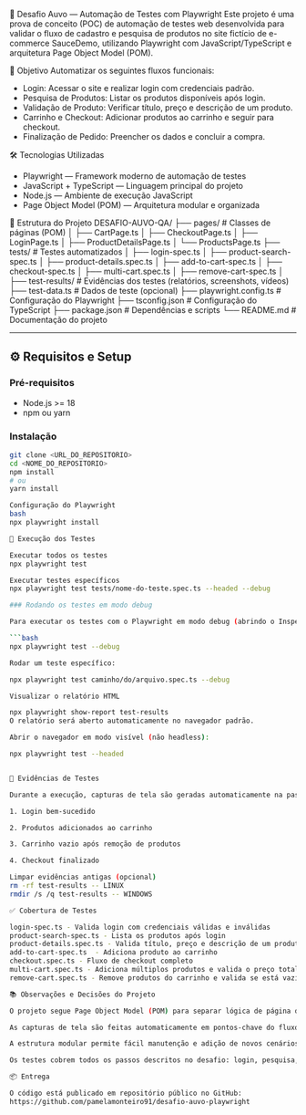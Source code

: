 🧪 Desafio Auvo — Automação de Testes com Playwright
Este projeto é uma prova de conceito (POC) de automação de testes web desenvolvida para validar o fluxo de cadastro e pesquisa de produtos no site fictício de e-commerce SauceDemo, utilizando Playwright com JavaScript/TypeScript e arquitetura Page Object Model (POM).


🎯 Objetivo
Automatizar os seguintes fluxos funcionais:
- Login: Acessar o site e realizar login com credenciais padrão.
- Pesquisa de Produtos: Listar os produtos disponíveis após login.
- Validação de Produto: Verificar título, preço e descrição de um produto.
- Carrinho e Checkout: Adicionar produtos ao carrinho e seguir para checkout.
- Finalização de Pedido: Preencher os dados e concluir a compra.

🛠️ Tecnologias Utilizadas
- Playwright — Framework moderno de automação de testes
- JavaScript + TypeScript — Linguagem principal do projeto
- Node.js — Ambiente de execução JavaScript
- Page Object Model (POM) — Arquitetura modular e organizada

📁 Estrutura do Projeto
DESAFIO-AUVO-QA/
├── pages/               # Classes de páginas (POM)
│   ├── CartPage.ts
│   ├── CheckoutPage.ts
│   ├── LoginPage.ts
│   ├── ProductDetailsPage.ts
│   └── ProductsPage.ts
├── tests/               # Testes automatizados
│   ├── login-spec.ts
│   ├── product-search-spec.ts
│   ├── product-details.spec.ts
│   ├── add-to-cart-spec.ts
│   ├── checkout-spec.ts
│   ├── multi-cart.spec.ts
│   ├── remove-cart-spec.ts
│   
├── test-results/        # Evidências dos testes (relatórios, screenshots, vídeos)
├── test-data.ts         # Dados de teste (opcional)
├── playwright.config.ts # Configuração do Playwright
├── tsconfig.json        # Configuração do TypeScript
├── package.json         # Dependências e scripts
└── README.md            # Documentação do projeto


---

## ⚙️ Requisitos e Setup

### Pré-requisitos
- Node.js >= 18
- npm ou yarn

### Instalação
```bash
git clone <URL_DO_REPOSITORIO>
cd <NOME_DO_REPOSITORIO>
npm install
# ou
yarn install

Configuração do Playwright
bash
npx playwright install

🚀 Execução dos Testes

Executar todos os testes
npx playwright test

Executar testes específicos
npx playwright test tests/nome-do-teste.spec.ts --headed --debug

### Rodando os testes em modo debug

Para executar os testes com o Playwright em modo debug (abrindo o Inspector e permitindo depuração passo a passo), use o seguinte comando no terminal dentro da pasta do projeto:

```bash
npx playwright test --debug

Rodar um teste específico:

npx playwright test caminho/do/arquivo.spec.ts --debug

Visualizar o relatório HTML

npx playwright show-report test-results
O relatório será aberto automaticamente no navegador padrão.

Abrir o navegador em modo visível (não headless):

npx playwright test --headed


📸 Evidências de Testes

Durante a execução, capturas de tela são geradas automaticamente na pasta "screenshots" para auxiliar na validação dos cenários.

1. Login bem-sucedido

2. Produtos adicionados ao carrinho

3. Carrinho vazio após remoção de produtos

4. Checkout finalizado

Limpar evidências antigas (opcional)
rm -rf test-results -- LINUX 
rmdir /s /q test-results -- WINDOWS

✅ Cobertura de Testes

login-spec.ts - Valida login com credenciais válidas e inválidas
product-search-spec.ts - Lista os produtos após login
product-details.spec.ts - Valida título, preço e descrição de um produto
add-to-cart-spec.ts  - Adiciona produto ao carrinho
checkout.spec.ts - Fluxo de checkout completo
multi-cart.spec.ts - Adiciona múltiplos produtos e valida o preço total
remove-cart.spec.ts - Remove produtos do carrinho e valida se está vazio

📚 Observações e Decisões do Projeto

O projeto segue Page Object Model (POM) para separar lógica de página da lógica dos testes.

As capturas de tela são feitas automaticamente em pontos-chave do fluxo para validação visual.

A estrutura modular permite fácil manutenção e adição de novos cenários de teste.

Os testes cobrem todos os passos descritos no desafio: login, pesquisa, validação de produtos, carrinho e checkout.

📦 Entrega

O código está publicado em repositório público no GitHub:
https://github.com/pamelamonteiro91/desafio-auvo-playwright







